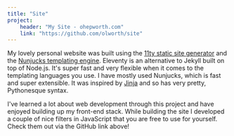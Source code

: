 ```yaml
---
title: "Site"
project:
    header: "My Site - ohepworth.com"
    link: "https://github.com/olworth/site"
---
```


My lovely personal website was built using the [11ty static site generator](https://github.com/11ty/eleventy) and the [Nunjucks templating engine](https://github.com/mozilla/nunjucks). Eleventy is an alternative to Jekyll built on top of Node.js. It's super fast and very flexible when it comes to the templating languages you use. I have mostly used Nunjucks, which is fast and super extensible. It was inspired by [Jinja](https://github.com/pallets/jinja) and so has very pretty, Pythonesque syntax.

I've learned a lot about web development through this project and have enjoyed building up my front-end stack. While building the site I developed a couple of nice filters in JavaScript that you are free to use for yourself. Check them out via the GitHub link above!